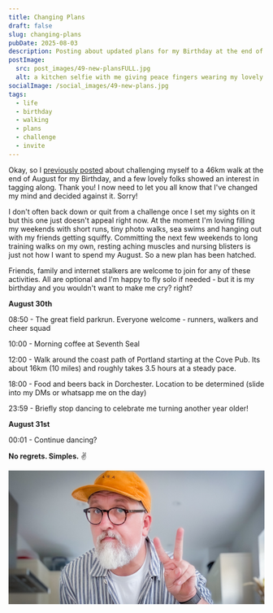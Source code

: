```yaml
---
title: Changing Plans
draft: false
slug: changing-plans
pubDate: 2025-08-03
description: Posting about updated plans for my Birthday at the end of the month. A boy just wants to have fun, and this is how I intend to celebrate this year.
postImage:
  src: post_images/49-new-plansFULL.jpg
  alt: a kitchen selfie with me giving peace fingers wearing my lovely orange vaga hat
socialImage: /social_images/49-new-plans.jpg
tags:
  - life
  - birthday
  - walking
  - plans
  - challenge
  - invite
---
```


Okay, so I [previously posted](https://hellostu.xyz/posts/46-before-46/) about challenging myself to a 46km walk at the end of August for my Birthday, and a few lovely folks showed an interest in tagging along. Thank you! I now need to let you all know that I've changed my mind and decided against it. Sorry!

I don't often back down or quit from a challenge once I set my sights on it but this one just doesn't appeal right now. At the moment I'm loving filling my weekends with short runs, tiny photo walks, sea swims and hanging out with my friends getting squiffy. Committing the next few weekends to long training walks on my own, resting aching muscles and nursing blisters is just not how I want to spend my August. So a new plan has been hatched.

Friends, family and internet stalkers are welcome to join for any of these activities. All are optional and I'm happy to fly solo if needed - but it is my birthday and you wouldn't want to make me cry? right?

**August 30th**

08:50 - The great field parkrun. Everyone welcome - runners, walkers and cheer squad

10:00 - Morning coffee at Seventh Seal

12:00 - Walk around the coast path of Portland starting at the Cove Pub. Its about 16km (10 miles) and roughly takes 3.5 hours at a steady pace.

18:00 - Food and beers back in Dorchester. Location to be determined (slide into my DMs or whatsapp me on the day)

23:59 - Briefly stop dancing to celebrate me turning another year older!

**August 31st**

00:01 - Continue dancing?

**No regrets. Simples.** ✌️

![a kitchen selfie with me giving peace fingers wearing my lovely orange vaga hat](post_images/49-new-plansFULL.jpg)
